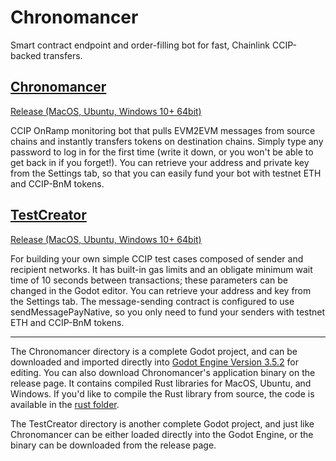 # Chronomancer
Smart contract endpoint and order-filling bot for fast, Chainlink CCIP-backed transfers.

## [Chronomancer](https://github.com/Cactoidal/Chronomancer/tree/main/Chronomancer)
[Release (MacOS, Ubuntu, Windows 10+ 64bit)](https://github.com/Cactoidal/Chronomancer/releases/tag/Chronomancer)

CCIP OnRamp monitoring bot that pulls EVM2EVM messages from source chains and instantly transfers tokens on destination chains.  Simply type any password to log in for the first time (write it down, or you won't be able to get back in if you forget!).   You can retrieve your address and private key from the Settings tab, so that you can easily fund your bot with testnet ETH and CCIP-BnM tokens.

## [TestCreator](https://github.com/Cactoidal/Chronomancer/tree/main/TestCreator)
[Release (MacOS, Ubuntu, Windows 10+ 64bit)](https://github.com/Cactoidal/Chronomancer/releases/tag/Chronomancer)  

For building your own simple CCIP test cases composed of sender and recipient networks.  It has built-in gas limits and an obligate minimum wait time of 10 seconds between transactions; these parameters can be changed in the Godot editor.  You can retrieve your address and key from the Settings tab.  The message-sending contract is configured to use sendMessagePayNative, so you only need to fund your senders with testnet ETH and CCIP-BnM tokens.
_______
The Chronomancer directory is a complete Godot project, and can be downloaded and imported directly into [Godot Engine Version 3.5.2](https://github.com/godotengine/godot/releases/tag/3.5.2-stable) for editing.  You can also download Chronomancer's application binary on the release page.  It contains compiled Rust libraries for MacOS, Ubuntu, and Windows.  If you'd like to compile the Rust library from source, the code is available in the [rust folder](https://github.com/Cactoidal/Chronomancer/tree/main/rust).

The TestCreator directory is another complete Godot project, and just like Chronomancer can be either loaded directly into the Godot Engine, or the binary can be downloaded from the release page.
